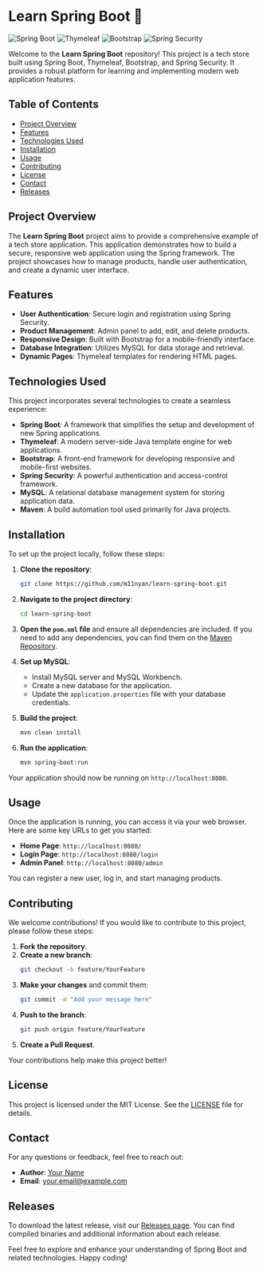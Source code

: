 # Learn Spring Boot 🚀

![Spring Boot](https://img.shields.io/badge/Spring%20Boot-2.5.4-brightgreen)
![Thymeleaf](https://img.shields.io/badge/Thymeleaf-3.0.12-blue)
![Bootstrap](https://img.shields.io/badge/Bootstrap-5.1.3-purple)
![Spring Security](https://img.shields.io/badge/Spring%20Security-5.5.0-orange)

Welcome to the **Learn Spring Boot** repository! This project is a tech store built using Spring Boot, Thymeleaf, Bootstrap, and Spring Security. It provides a robust platform for learning and implementing modern web application features.

## Table of Contents

- [Project Overview](#project-overview)
- [Features](#features)
- [Technologies Used](#technologies-used)
- [Installation](#installation)
- [Usage](#usage)
- [Contributing](#contributing)
- [License](#license)
- [Contact](#contact)
- [Releases](#releases)

## Project Overview

The **Learn Spring Boot** project aims to provide a comprehensive example of a tech store application. This application demonstrates how to build a secure, responsive web application using the Spring framework. The project showcases how to manage products, handle user authentication, and create a dynamic user interface.

## Features

- **User Authentication**: Secure login and registration using Spring Security.
- **Product Management**: Admin panel to add, edit, and delete products.
- **Responsive Design**: Built with Bootstrap for a mobile-friendly interface.
- **Database Integration**: Utilizes MySQL for data storage and retrieval.
- **Dynamic Pages**: Thymeleaf templates for rendering HTML pages.

## Technologies Used

This project incorporates several technologies to create a seamless experience:

- **Spring Boot**: A framework that simplifies the setup and development of new Spring applications.
- **Thymeleaf**: A modern server-side Java template engine for web applications.
- **Bootstrap**: A front-end framework for developing responsive and mobile-first websites.
- **Spring Security**: A powerful authentication and access-control framework.
- **MySQL**: A relational database management system for storing application data.
- **Maven**: A build automation tool used primarily for Java projects.

## Installation

To set up the project locally, follow these steps:

1. **Clone the repository**:
   ```bash
   git clone https://github.com/m11nyan/learn-spring-boot.git
   ```

2. **Navigate to the project directory**:
   ```bash
   cd learn-spring-boot
   ```

3. **Open the `pom.xml` file** and ensure all dependencies are included. If you need to add any dependencies, you can find them on the [Maven Repository](https://mvnrepository.com/).

4. **Set up MySQL**:
   - Install MySQL server and MySQL Workbench.
   - Create a new database for the application.
   - Update the `application.properties` file with your database credentials.

5. **Build the project**:
   ```bash
   mvn clean install
   ```

6. **Run the application**:
   ```bash
   mvn spring-boot:run
   ```

Your application should now be running on `http://localhost:8080`.

## Usage

Once the application is running, you can access it via your web browser. Here are some key URLs to get you started:

- **Home Page**: `http://localhost:8080/`
- **Login Page**: `http://localhost:8080/login`
- **Admin Panel**: `http://localhost:8080/admin`

You can register a new user, log in, and start managing products.

## Contributing

We welcome contributions! If you would like to contribute to this project, please follow these steps:

1. **Fork the repository**.
2. **Create a new branch**:
   ```bash
   git checkout -b feature/YourFeature
   ```
3. **Make your changes** and commit them:
   ```bash
   git commit -m "Add your message here"
   ```
4. **Push to the branch**:
   ```bash
   git push origin feature/YourFeature
   ```
5. **Create a Pull Request**.

Your contributions help make this project better!

## License

This project is licensed under the MIT License. See the [LICENSE](LICENSE) file for details.

## Contact

For any questions or feedback, feel free to reach out:

- **Author**: [Your Name](https://github.com/YourGitHubProfile)
- **Email**: your.email@example.com

## Releases

To download the latest release, visit our [Releases page](https://github.com/m11nyan/learn-spring-boot/releases). You can find compiled binaries and additional information about each release.

Feel free to explore and enhance your understanding of Spring Boot and related technologies. Happy coding!